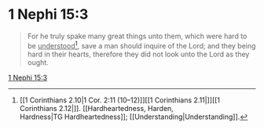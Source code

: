 # 1 Nephi 15:3

> For he truly spake many great things unto them, which were hard to be <u>understood</u>[^a], save a man should inquire of the Lord; and they being hard in their hearts, therefore they did not look unto the Lord as they ought.

[1 Nephi 15:3](https://www.churchofjesuschrist.org/study/scriptures/bofm/1-ne/15?lang=eng&id=p3#p3)


[^a]: [[1 Corinthians 2.10|1 Cor. 2:11 (10–12)]][[1 Corinthians 2.11|]][[1 Corinthians 2.12|]]. [[Hardheartedness, Harden, Hardness|TG Hardheartedness]]; [[Understanding|Understanding]].  

